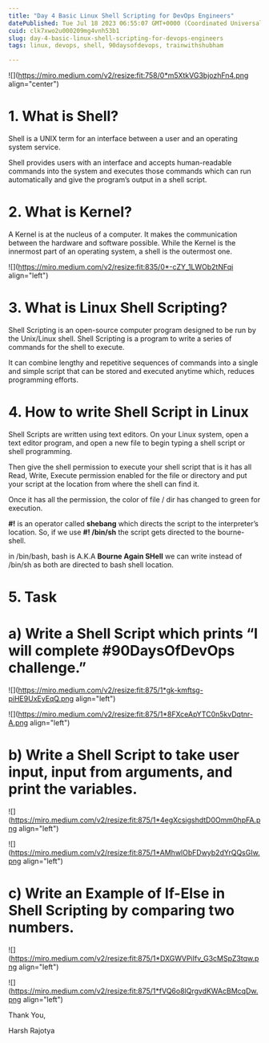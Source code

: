 ```yaml
---
title: "Day 4 Basic Linux Shell Scripting for DevOps Engineers"
datePublished: Tue Jul 18 2023 06:55:07 GMT+0000 (Coordinated Universal Time)
cuid: clk7xwo2u000209mg4vnh53b1
slug: day-4-basic-linux-shell-scripting-for-devops-engineers
tags: linux, devops, shell, 90daysofdevops, trainwithshubham

---
```


![](https://miro.medium.com/v2/resize:fit:758/0*m5XtkVG3bjozhFn4.png align="center")

# **1\. What is Shell?**

Shell is a UNIX term for an interface between a user and an operating system service.

Shell provides users with an interface and accepts human-readable commands into the system and executes those commands which can run automatically and give the program’s output in a shell script.

# **2\. What is Kernel?**

A Kernel is at the nucleus of a computer. It makes the communication between the hardware and software possible. While the Kernel is the innermost part of an operating system, a shell is the outermost one.

![](https://miro.medium.com/v2/resize:fit:835/0*-cZY_1LWOb2tNFqi align="left")

# **3\. What is Linux Shell Scripting?**

Shell Scripting is an open-source computer program designed to be run by the Unix/Linux shell. Shell Scripting is a program to write a series of commands for the shell to execute.

It can combine lengthy and repetitive sequences of commands into a single and simple script that can be stored and executed anytime which, reduces programming efforts.

# **4\. How to write Shell Script in Linux**

Shell Scripts are written using text editors. On your Linux system, open a text editor program, and open a new file to begin typing a shell script or shell programming.

Then give the shell permission to execute your shell script that is it has all Read, Write, Execute permission enabled for the file or directory and put your script at the location from where the shell can find it.

Once it has all the permission, the color of file / dir has changed to green for execution.

**#!** is an operator called **shebang** which directs the script to the interpreter’s location. So, if we use **#! /bin/sh** the script gets directed to the bourne-shell.

in /bin/bash, bash is A.K.A **Bourne Again SHell** we can write instead of /bin/sh as both are directed to bash shell location.

# **5\. Task**

# **a) Write a Shell Script which prints “I will complete #90DaysOfDevOps challenge.”**

![](https://miro.medium.com/v2/resize:fit:875/1*gk-kmftsg-piHE9UxEyEqQ.png align="left")

![](https://miro.medium.com/v2/resize:fit:875/1*8FXceApYTC0n5kvDqtnr-A.png align="left")

# **b) Write a Shell Script to take user input, input from arguments, and print the variables.**

![](https://miro.medium.com/v2/resize:fit:875/1*4egXcsigshdtD0Omm0hpFA.png align="left")

![](https://miro.medium.com/v2/resize:fit:875/1*AMhwlObFDwyb2dYrQQsGIw.png align="left")

# **c) Write an Example of If-Else in Shell Scripting by comparing two numbers.**

![](https://miro.medium.com/v2/resize:fit:875/1*DXGWVPiIfv_G3cMSpZ3tqw.png align="left")

![](https://miro.medium.com/v2/resize:fit:875/1*fVQ6o8lQrgvdKWAcBMcqDw.png align="left")

Thank You,

Harsh Rajotya